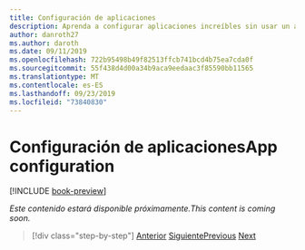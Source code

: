 ```yaml
---
title: Configuración de aplicaciones
description: Aprenda a configurar aplicaciones increíbles sin usar un archivo Web. config.
author: danroth27
ms.author: daroth
ms.date: 09/11/2019
ms.openlocfilehash: 722b95498b49f82513ffcb741bcd4b75ea7cda0f
ms.sourcegitcommit: 55f438d4d00a34b9aca9eedaac3f85590bb11565
ms.translationtype: MT
ms.contentlocale: es-ES
ms.lasthandoff: 09/23/2019
ms.locfileid: "73840830"
---
```

# <a name="app-configuration"></a><span data-ttu-id="e3bb3-103">Configuración de aplicaciones</span><span class="sxs-lookup"><span data-stu-id="e3bb3-103">App configuration</span></span>

[!INCLUDE [book-preview](../../../includes/book-preview.md)]

<span data-ttu-id="e3bb3-104">*Este contenido estará disponible próximamente.*</span><span class="sxs-lookup"><span data-stu-id="e3bb3-104">*This content is coming soon.*</span></span>

>[!div class="step-by-step"]
><span data-ttu-id="e3bb3-105">[Anterior](middleware.md)
>[Siguiente](security-authentication-authorization.md)</span><span class="sxs-lookup"><span data-stu-id="e3bb3-105">[Previous](middleware.md)
[Next](security-authentication-authorization.md)</span></span>
